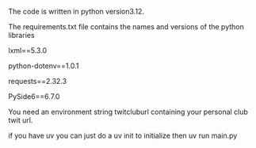 The code is written in python version3.12.

The requirements.txt file contains the names and versions of the python libraries

lxml==5.3.0

python-dotenv==1.0.1

requests==2.32.3

PySide6==6.7.0

You need an environment string twitcluburl containing your personal club twit url.

if you have uv you can just do a uv init to initialize then uv run main.py

